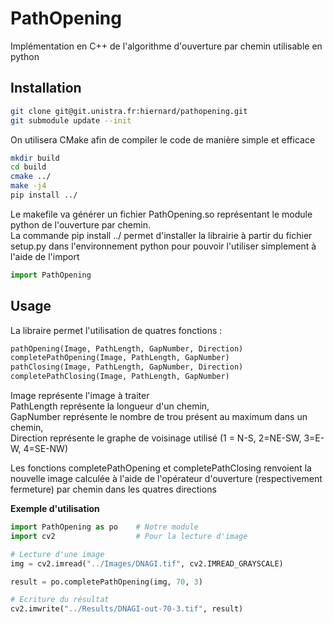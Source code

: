 # PathOpening

Implémentation en C++ de l'algorithme d'ouverture par chemin utilisable en python

## Installation

```sh
git clone git@git.unistra.fr:hiernard/pathopening.git
git submodule update --init
```

On utilisera CMake afin de compiler le code de manière simple et efficace

```sh
mkdir build
cd build
cmake ../
make -j4
pip install ../
```

Le makefile va générer un fichier PathOpening.so représentant le module python de l'ouverture par chemin. <br>
La commande pip install ../ permet d'installer la librairie à partir du fichier setup.py dans l'environnement python pour pouvoir l'utiliser simplement à l'aide de l'import 

```py
import PathOpening
```

## Usage

La libraire permet l'utilisation de quatres fonctions :
```py
pathOpening(Image, PathLength, GapNumber, Direction)
completePathOpening(Image, PathLength, GapNumber)
pathClosing(Image, PathLength, GapNumber, Direction)
completePathClosing(Image, PathLength, GapNumber)
```
Image représente l'image à traiter<br>
PathLength représente la longueur d'un chemin,<br>
GapNumber représente le nombre de trou présent au maximum dans un chemin,<br>
Direction représente le graphe de voisinage utilisé (1 = N-S, 2=NE-SW, 3=E-W, 4=SE-NW)

Les fonctions completePathOpening et completePathClosing renvoient la nouvelle image calculée à l'aide de l'opérateur d'ouverture (respectivement fermeture) par chemin dans les quatres directions

**Exemple d'utilisation**

```py
import PathOpening as po    # Notre module
import cv2                  # Pour la lecture d'image

# Lecture d'une image
img = cv2.imread("../Images/DNAGI.tif", cv2.IMREAD_GRAYSCALE)

result = po.completePathOpening(img, 70, 3)

# Ecriture du résultat
cv2.imwrite("../Results/DNAGI-out-70-3.tif", result)
```
